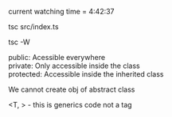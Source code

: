 current watching time = 4:42:37

<!-- command -->

tsc src/index.ts

<!-- watch mode -->

tsc -W

public: Acessible everywhere <br>
private: Only accessible inside the class <br>
protected: Accessible inside the inherited class <br>

We cannot create obj of abstract class

<T, > - this is generics code not a tag
